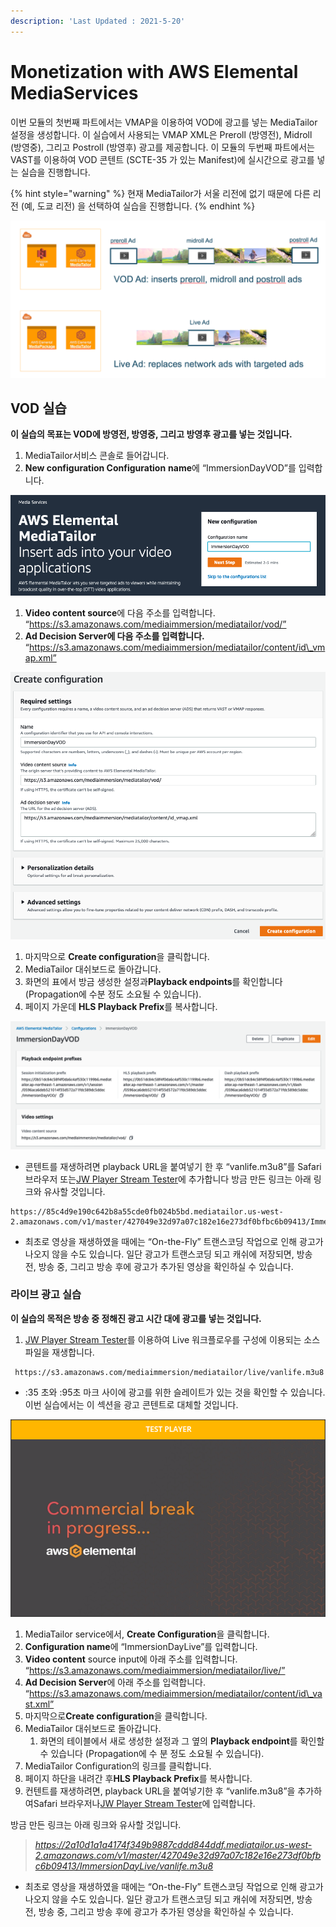 ```yaml
---
description: 'Last Updated : 2021-5-20'
---
```


# Monetization with AWS Elemental MediaServices

이번 모듈의 첫번째 파트에서는 VMAP을 이용하여 VOD에 광고를 넣는 MediaTailor 설정을 생성합니다. 이 실습에서 사용되는 VMAP XML은 Preroll \(방영전\), Midroll \(방영중\), 그리고 Postroll \(방영후\) 광고를 제공합니다. 이 모듈의 두번째 파트에서는 VAST를 이용하여 VOD 콘텐트 \(SCTE-35 가 있는 Manifest\)에 실시간으로 광고를 넣는 실습을 진행합니다.

{% hint style="warning" %}
현재 MediaTailor가 서울 리전에 없기 때문에 다른 리전 \(예, 도쿄 리전\) 을 선택하여 실습을 진행합니다.
{% endhint %}

![](../.gitbook/assets/0%20%281%29.png)

## **VOD 실습**

**이 실습의 목표는 VOD에 방영전, 방영중, 그리고 방영후 광고를 넣는 것입니다.**

1. MediaTailor서비스 콘솔로 들어갑니다.
2. **New configuration Configuration** **name**에 “ImmersionDayVOD”를 입력합니다.

![](../.gitbook/assets/1%20%283%29.png)

1. **Video content source**에 다음 주소를 입력합니다. “https://s3.amazonaws.com/mediaimmersion/mediatailor/vod/”
2. **Ad Decision Server에 다음 주소를 입력합니다.** “https://s3.amazonaws.com/mediaimmersion/mediatailor/content/id\_vmap.xml”

![](../.gitbook/assets/2%20%282%29.png)

1. 마지막으로 **Create configuration**을 클릭합니다.
2. MediaTailor 대쉬보드로 돌아갑니다.
3. 화면의 표에서 방금 생성한 설정과**Playback endpoints**를 확인합니다 \(Propagation에 수분 정도 소요될 수 있습니다\).
4. 페이지 가운데 **HLS Playback Prefix**를 복사합니다.

![](../.gitbook/assets/3%20%281%29.png)

* 콘텐트를 재생하려면 playback URL을 붙여넣기 한 후 “vanlife.m3u8”를 Safari 브라우저 또는[JW Player Stream Tester](https://developer.jwplayer.com/tools/stream-tester/)에 추가합니다 방금 만든 링크는 아래 링크와 유사할 것입니다.

```text
https://85c4d9e190c642b8a55cde0fb024b5bd.mediatailor.us-west-2.amazonaws.com/v1/master/427049e32d97a07c182e16e273df0bfbc6b09413/ImmersionDayVOD/vanlife.m3u8
```

* 최초로 영상을 재생하였을 때에는 “On-the-Fly” 트랜스코딩 작업으로 인해 광고가 나오지 않을 수도 있습니다. 일단 광고가 트랜스코딩 되고 캐쉬에 저장되면, 방송 전, 방송 중, 그리고 방송 후에 광고가 추가된 영상을 확인하실 수 있습니다.

### **라이브 광고 실습**

**이 실습의 목적은 방송 중 정해진 광고 시간 대에 광고를 넣는 것입니다.**

1. [JW Player Stream Tester](https://developer.jwplayer.com/tools/stream-tester/)를 이용하여 Live 워크플로우를 구성에 이용되는 소스 파일을 재생합니다.

```text
 https://s3.amazonaws.com/mediaimmersion/mediatailor/live/vanlife.m3u8
```

* :35 초와 :95초 마크 사이에 광고를 위한 슬레이트가 있는 것을 확인할 수 있습니다. 이번 실습에서는 이 섹션을 광고 콘텐트로 대체할 것입니다.

![](../.gitbook/assets/4%20%283%29.png)

1. MediaTailor service에서, **Create Configuration**을 클릭합니다.
2. **Configuration name**에 “ImmersionDayLive”를 입력합니다.
3. **Video content** source input에 아래 주소를 입력합니다. “https://s3.amazonaws.com/mediaimmersion/mediatailor/live/”
4. **Ad Decision Server**에 아래 주소를 입력합니다. “https://s3.amazonaws.com/mediaimmersion/mediatailor/content/id\_vast.xml”
5. 마지막으로**Create configuration**을 클릭합니다.
6. MediaTailor 대쉬보드로 돌아갑니다.
   1. 화면의 테이블에서 새로 생성한 설정과 그 옆의 **Playback endpoint**를 확인할 수 있습니다 \(Propagation에 수 분 정도 소요될 수 있습니다\).
7. MediaTailor Configuration의 링크를 클릭합니다.
8. 페이지 하단을 내려간 후**HLS Playback Prefix**를 복사합니다.
9. 컨텐트를 재생하려면, playback URL을 붙여넣기한 후 “vanlife.m3u8”을 추가하여Safari 브라우저나[JW Player Stream Tester](https://developer.jwplayer.com/tools/stream-tester/)에 입력합니다.

방금 만든 링크는 아래 링크와 유사할 것입니다. 

> _https://2a10d1a1a4174f349b9887cddd844ddf.mediatailor.us-west-2.amazonaws.com/v1/master/427049e32d97a07c182e16e273df0bfbc6b09413/ImmersionDayLive/vanlife.m3u8_

* 최초로 영상을 재생하였을 때에는 “On-the-Fly” 트랜스코딩 작업으로 인해 광고가 나오지 않을 수도 있습니다. 일단 광고가 트랜스코딩 되고 캐쉬에 저장되면, 방송 전, 방송 중, 그리고 방송 후에 광고가 추가된 영상을 확인하실 수 있습니다.

